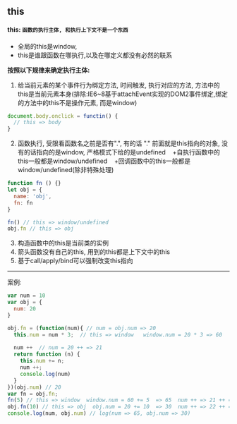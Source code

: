 ## this

#### this: ```函数的执行主体, 和执行上下文不是一个东西```
* 全局的this是window, 
* this是谁跟函数在哪执行,以及在哪定义都没有必然的联系

**按照以下规律来确定执行主体:**
1. 给当前元素的某个事件行为绑定方法, 时间触发, 执行对应的方法, 方法中的this是当前元素本身(排除:IE6~8基于attachEvent实现的DOM2事件绑定,绑定的方法中的this不是操作元素, 而是window)

```javascript
document.body.onclick = functin() {
  // this => body
}
```

2. 函数执行, 受限看函数名之前是否有".", 有的话 "." 前面就是this指向的对象, 没有的话指向的是window, 严格模式下给的是undefined
  &nbsp;&nbsp;&nbsp;+自执行函数中的this一般都是window/undefined
  &nbsp;&nbsp;&nbsp;+回调函数中的this一般都是window/undefined(除非特殊处理)

```javascript
function fn () {}
let obj = {
  name: 'obj',
  fn: fn
}

fn() // this => window/undefined
obj.fn // this => obj
```

3. 构造函数中的this是当前类的实例
4. 箭头函数没有自己的this, 用到的this都是上下文中的this
5. 基于call/apply/bind可以强制改变this指向

---
案例:
```javascript
var num = 10
var obj = {
  num: 20
}

obj.fn = (function(num){ // num = obj.num => 20
  this.num = num * 3;  // this => window   window.num = 20 * 3 => 60
  
  num ++  // num = 20 ++ => 21
  return function (n) {
    this.num += n;
    num ++;
    console.log(num)
  }
})(obj.num) // 20
var fn = obj.fn; 
fn(5) // this => window  window.num = 60 += 5  => 65  num ++ => 21 ++ => 22  log(22)
obj.fn(10) // this => obj  obj.num = 20 += 10  => 30  num ++ => 22 ++ => 23  log(23)
console.log(num, obj.num) // log(num => 65, obj.num => 30)
```